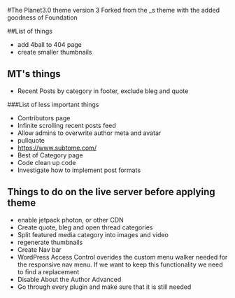 #The Planet3.0 theme version 3
Forked from the _s theme with the added goodness of Foundation

##List of things
* add 4ball to 404 page
* create smaller thumbnails

## MT's things
* Recent Posts by category in footer, exclude bleg and quote

###List of less important things
* Contributors page
* Infinite scrolling recent posts feed
* Allow admins to overwrite author meta and avatar
* pullquote
* https://www.subtome.com/
* Best of Category page
* Code clean up code
* Investigate how to implement post formats

## Things to do on the live server before applying theme
* enable jetpack photon, or other CDN
* Create quote, bleg and open thread categories
* Split featured media category into images and video
* regenerate thumbnails
* Create Nav bar
* WordPress Access Control overides the custom menu walker needed for the responsive nav menu. If we want to keep this functionality we need to find a replacement
* Disable About the Author Advanced
* Go through every plugin and make sure that it is still needed